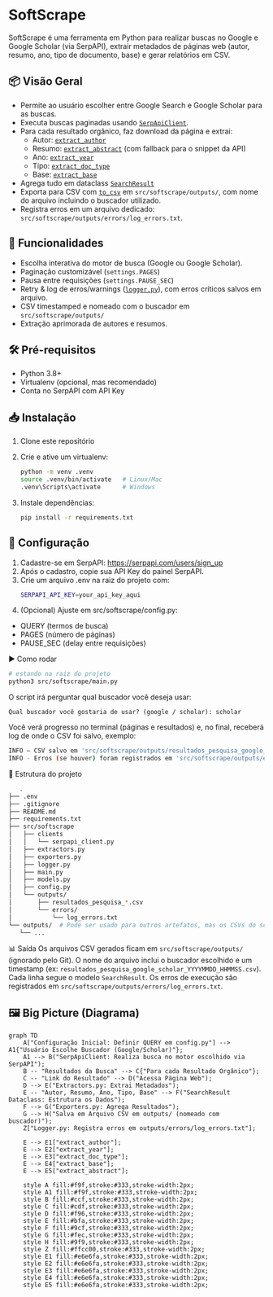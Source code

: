 # SoftScrape

SoftScrape é uma ferramenta em Python para realizar buscas no Google e Google Scholar (via SerpAPI), extrair metadados de páginas web (autor, resumo, ano, tipo de documento, base) e gerar relatórios em CSV.

## 📦 Visão Geral

- Permite ao usuário escolher entre Google Search e Google Scholar para as buscas.
- Executa buscas paginadas usando [`SerpApiClient`](src/softscrape/clients/serpapi_client.py).
- Para cada resultado orgânico, faz download da página e extrai:
  - Autor: [`extract_author`](src/softscrape/extractors.py)
  - Resumo: [`extract_abstract`](src/softscrape/extractors.py) (com fallback para o snippet da API)
  - Ano:   [`extract_year`](src/softscrape/extractors.py)
  - Tipo:  [`extract_doc_type`](src/softscrape/extractors.py)
  - Base:  [`extract_base`](src/softscrape/extractors.py)
- Agrega tudo em dataclass [`SearchResult`](src/softscrape/models.py)
- Exporta para CSV com [`to_csv`](src/softscrape/exporters.py) em `src/softscrape/outputs/`, com nome do arquivo incluindo o buscador utilizado.
- Registra erros em um arquivo dedicado: `src/softscrape/outputs/errors/log_errors.txt`.

## 🚀 Funcionalidades

- Escolha interativa do motor de busca (Google ou Google Scholar).
- Paginação customizável (`settings.PAGES`)
- Pausa entre requisições (`settings.PAUSE_SEC`)
- Retry & log de erros/warnings ([`logger.py`](src/softscrape/logger.py)), com erros críticos salvos em arquivo.
- CSV timestamped e nomeado com o buscador em `src/softscrape/outputs/`
- Extração aprimorada de autores e resumos.

## 🛠️ Pré-requisitos

- Python 3.8+
- Virtualenv (opcional, mas recomendado)
- Conta no SerpAPI com API Key

## 📥 Instalação

1. Clone este repositório
2. Crie e ative um virtualenv:

   ```bash
   python -m venv .venv
   source .venv/bin/activate   # Linux/Mac
   .venv\Scripts\activate      # Windows
   ```
3. Instale dependências:

   ```bash
   pip install -r requirements.txt
   ```

## 🔧 Configuração
1. Cadastre-se em SerpAPI:
   https://serpapi.com/users/sign_up
2. Após o cadastro, copie sua API Key do painel SerpAPI.
3. Crie um arquivo .env na raiz do projeto com:
   ```bash
   SERPAPI_API_KEY=your_api_key_aqui
   ```
4. (Opcional) Ajuste em src/softscrape/config.py:
- QUERY (termos de busca)
- PAGES (número de páginas)
- PAUSE_SEC (delay entre requisições)

▶️ Como rodar
   ```bash
   # estando na raiz do projeto
   python3 src/softscrape/main.py
   ```
O script irá perguntar qual buscador você deseja usar:
   ```
   Qual buscador você gostaria de usar? (google / scholar): scholar
   ```
Você verá progresso no terminal (páginas e resultados) e, no final, receberá log de onde o CSV foi salvo, exemplo:
   ```bash
   INFO – CSV salvo em 'src/softscrape/outputs/resultados_pesquisa_google_scholar_20250522_212537.csv'
   INFO - Erros (se houver) foram registrados em 'src/softscrape/outputs/errors/log_errors.txt'
   ```

📂 Estrutura do projeto
   ```bash
      .
   ├── .env
   ├── .gitignore
   ├── README.md
   ├── requirements.txt
   ├── src/softscrape
   │   ├── clients
   │   │   └── serpapi_client.py
   │   ├── extractors.py
   │   ├── exporters.py
   │   ├── logger.py
   │   ├── main.py
   │   ├── models.py
   │   ├── config.py
   │   └── outputs/
   │       ├── resultados_pesquisa_*.csv
   │       └── errors/
   │           └── log_errors.txt
   └── outputs/  # Pode ser usado para outros artefatos, mas os CSVs do script vão para src/softscrape/outputs
      └── ...
   ```

📊 Saída
Os arquivos CSV gerados ficam em `src/softscrape/outputs/` (ignorado pelo Git). O nome do arquivo inclui o buscador escolhido e um timestamp (ex: `resultados_pesquisa_google_scholar_YYYYMMDD_HHMMSS.csv`). Cada linha segue o modelo `SearchResult`.
Os erros de execução são registrados em `src/softscrape/outputs/errors/log_errors.txt`.

## 🖼️ Big Picture (Diagrama)

```mermaid
graph TD
    A["Configuração Inicial: Definir QUERY em config.py"] --> A1{"Usuário Escolhe Buscador (Google/Scholar)"};
    A1 --> B("SerpApiClient: Realiza busca no motor escolhido via SerpAPI");
    B -- "Resultados da Busca" --> C{"Para cada Resultado Orgânico"};
    C -- "Link do Resultado" --> D("Acessa Página Web");
    D --> E("Extractors.py: Extrai Metadados");
    E -- "Autor, Resumo, Ano, Tipo, Base" --> F("SearchResult Dataclass: Estrutura os Dados");
    F --> G("Exporters.py: Agrega Resultados");
    G --> H("Salva em Arquivo CSV em outputs/ (nomeado com buscador)");
    Z["Logger.py: Registra erros em outputs/errors/log_errors.txt"];

    E --> E1["extract_author"];
    E --> E2["extract_year"];
    E --> E3["extract_doc_type"];
    E --> E4["extract_base"];
    E --> E5["extract_abstract"];

    style A fill:#f9f,stroke:#333,stroke-width:2px;
    style A1 fill:#f9f,stroke:#333,stroke-width:2px;
    style B fill:#ccf,stroke:#333,stroke-width:2px;
    style C fill:#cdf,stroke:#333,stroke-width:2px;
    style D fill:#f96,stroke:#333,stroke-width:2px;
    style E fill:#bfa,stroke:#333,stroke-width:2px;
    style F fill:#9cf,stroke:#333,stroke-width:2px;
    style G fill:#fec,stroke:#333,stroke-width:2px;
    style H fill:#9f9,stroke:#333,stroke-width:2px;
    style Z fill:#ffcc00,stroke:#333,stroke-width:2px;
    style E1 fill:#e6e6fa,stroke:#333,stroke-width:2px;
    style E2 fill:#e6e6fa,stroke:#333,stroke-width:2px;
    style E3 fill:#e6e6fa,stroke:#333,stroke-width:2px;
    style E4 fill:#e6e6fa,stroke:#333,stroke-width:2px;
    style E5 fill:#e6e6fa,stroke:#333,stroke-width:2px;
```